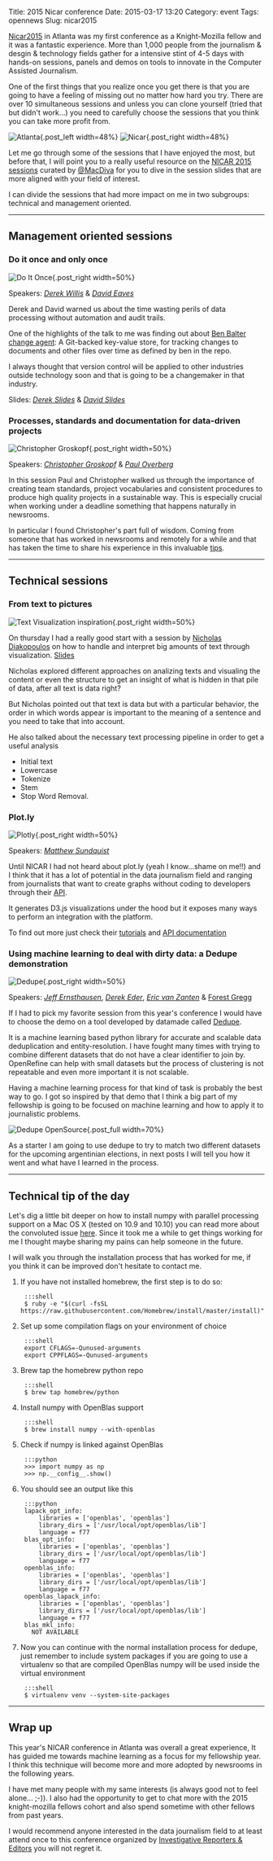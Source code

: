 Title: 2015 Nicar conference
Date: 2015-03-17 13:20
Category: event
Tags: opennews
Slug: nicar2015

[Nicar2015](http://ire.org/conferences/nicar2015/) in Atlanta was my first conference as a Knight-Mozilla fellow and it was a fantastic experience. More than 1,000 people from the journalism & desgin & technology fields gather for a intensive stint of 4-5 days with hands-on sessions, panels and demos on tools to innovate in the Computer Assisted Journalism.

One of the first things that you realize once you get there is that you are going to have a feeling of missing out no matter how hard you try. There are over 10 simultaneous sessions and unless you can clone yourself (tried that but didn't work...) you need to carefully choose the sessions that you think you can take more profit from.

![Atlanta](/images/nicar2015/Atlanta.jpg){.post_left width=48%} ![Nicar](/images/nicar2015/NicarEvolution.jpg){.post_right width=48%} 

Let me go through some of the sessions that I have enjoyed the most, but before that, I will point you to a really useful resource on the [NICAR 2015 sessions](http://blog.chryswu.com/2015/02/20/nicar-2015-slides-links-tutorials/) curated by [@MacDiva](https://twitter.com/MacDiva) for you to dive in the session slides that are more aligned with your field of interest.

I can divide the sessions that had more impact on me in two subgroups: technical and management oriented.

<div class="clear_float"></div> 

***

## Management oriented sessions

### Do it once and only once

![Do It Once](/images/nicar2015/DoItOnce.png){.post_right width=50%} 

Speakers: _[Derek Willis](https://twitter.com/derekwillis)_ & _[David Eaves](https://twitter.com/eads)_

Derek and David warned us about the time wasting perils of data processing without automation and audit trails.

One of the highlights of the talk to me was finding out about [Ben Balter change agent](https://github.com/benbalter/change_agent): A Git-backed key-value store, for tracking changes to documents and other files over time as defined by ben in the repo.

I always thought that version control will be applied to other industries outside technology soon and that is going to be a changemaker in that industry.

Slides: _[Derek Slides](http://dwillis.github.io/do-it-once-nicar-2015/)_ & _[David Slides](http://recoveredfactory.net/cleaner-data-nicar15/)_

### Processes, standards and documentation for data-driven projects

![Christopher Groskopf](/images/nicar2015/ChristopherTip.png){.post_right width=50%} 

Speakers: _[Christopher Groskopf](https://twitter.com/onyxfish)_ & _[Paul Overberg](https://twitter.com/poverberg)_

In this session Paul and Christopher walked us through the importance of creating team standards, project vocabularies and consistent procedures to produce high quality projects in a sustainable way. This is especially crucial when working under a deadline something that happens naturally in newsrooms.

In particular I found Christopher's part full of wisdom. Coming from someone that has worked in newsrooms and remotely for a while and that has taken the time to share his experience in this invaluable [tips](http://recoveredfactory.net/cleaner-data-nicar15/).

<div class="clear_float"></div>

***

## Technical sessions

### From text to pictures

![Text Visualization inspiration](/images/nicar2015/TextPipeline.jpg){.post_right width=50%}

On thursday I had a really good start with a session by [Nicholas Diakopoulos](http://www.nickdiakopoulos.com/) on how to handle and interpret big amounts of text through visualization. [Slides](http://t.co/kfqbTBzjI6)

Nicholas explored different approaches on analizing texts and visualing the content or even the structure to get an insight of what is hidden in that pile of data, after all text is data right?

But Nicholas pointed out that text is data but with a particular behavior, the order in which words appear is important to the meaning of a sentence and you need to take that into account.

He also talked about the necessary text processing pipeline in order to get a useful analysis

*   Initial text
*   Lowercase
*   Tokenize
*   Stem
*   Stop Word Removal.


### Plot.ly

![Plotly](/images/nicar2015/Plotly.png){.post_right width=50%} 

Speakers: _[Matthew Sundquist](https://www.linkedin.com/pub/matt-sundquist/30/800/752)_

Until NICAR I had not heard about plot.ly (yeah I know...shame on me!!) and I think that it has a lot of potential in the data journalism field and ranging from journalists that want to create graphs without coding to developers through their [API](https://plot.ly/api/).

It generates D3.js visualizations under the hood but it exposes many ways to perform an integration with the platform.

To find out more just check their [tutorials](https://plot.ly/learn/) and [API documentation](https://plot.ly/api/)

### Using machine learning to deal with dirty data: a Dedupe demonstration

![Dedupe](/images/nicar2015/Dedupe.png){.post_right width=50%}

Speakers: _[Jeff Ernsthausen](https://twitter.com/jeffernsthausen)_, _[Derek Eder](https://twitter.com/derekeder)_, _[Eric van Zanten](https://twitter.com/evanzanten)_ & [Forest Gregg](https://github.com/fgregg)

If I had to pick my favorite session from this year's conference I would have to choose the demo on a tool developed by datamade called [Dedupe](https://github.com/datamade/dedupe).

It is a machine learning based python library for accurate and scalable data deduplication and entity-resolution. I have fought many times with trying to combine different datasets that do not have a clear identifier to join by. OpenRefine can help with small datasets but the process of clustering is not repeatable and even more important it is not scalable.

Having a machine learning process for that kind of task is probably the best way to go. I got so inspired by that demo that I think a big part of my fellowship is going to be focused on machine learning and how to apply it to journalistic problems. 

![Dedupe OpenSource](/images/nicar2015/Dedupe_OSS.png){.post_full width=70%}

As a starter I am going to use dedupe to try to match two different datasets for the upcoming argentinian elections, in next posts I will tell you how it went and what have I learned in the process.

<div class="clear_float"></div>

***

## Technical tip of the day

Let's dig a little bit deeper on how to install numpy with parallel processing support on a Mac OS X (tested on 10.9 and 10.10) you can read more about the convoluted issue [here](http://mail.scipy.org/pipermail/numpy-discussion/2012-August/063589.html). Since it took me a while to get things working for me I thought maybe sharing my pains can help someone in the future.

I will walk you through the installation process that has worked for me, if you think it can be improved don't hesitate to contact me.

1. If you have not installed homebrew, the first step is to do so:
    
        :::shell
        $ ruby -e "$(curl -fsSL https://raw.githubusercontent.com/Homebrew/install/master/install)"

2. Set up some compilation flags on your environment of choice
    
        :::shell
        export CFLAGS=-Qunused-arguments 
        export CPPFLAGS=-Qunused-arguments  

3. Brew tap the homebrew python repo
    
        :::shell
        $ brew tap homebrew/python

4. Install numpy with OpenBlas support

        :::shell
        $ brew install numpy --with-openblas

5. Check if numpy is linked against OpenBlas

        :::python
        >>> import numpy as np
        >>> np.__config__.show()

6. You should see an output like this

        :::python
        lapack_opt_info:
            libraries = ['openblas', 'openblas']
            library_dirs = ['/usr/local/opt/openblas/lib']
            language = f77
        blas_opt_info:
            libraries = ['openblas', 'openblas']
            library_dirs = ['/usr/local/opt/openblas/lib']
            language = f77
        openblas_info:
            libraries = ['openblas', 'openblas']
            library_dirs = ['/usr/local/opt/openblas/lib']
            language = f77
        openblas_lapack_info:
            libraries = ['openblas', 'openblas']
            library_dirs = ['/usr/local/opt/openblas/lib']
            language = f77
        blas_mkl_info:
          NOT AVAILABLE

7. Now you can continue with the normal installation process for dedupe, just remember to include system packages if you are going to use a virtualenv so that are compiled OpenBlas numpy will be used inside the virtual environment

        :::shell
        $ virtualenv venv --system-site-packages

<div class="clear_float"></div>

***

## Wrap up

This year's NICAR conference in Atlanta was overall a great experience, It has guided me towards machine learning as a focus for my fellowship year. I think this technique will become more and more adopted by newsrooms in the following years.

I have met many people with my same interests (is always good not to feel alone... ;-)). I also had the opportunity to get to chat more with the 2015 knight-mozilla fellows cohort and also spend sometime with other fellows from past years.

I would recommend anyone interested in the data journalism field to at least attend once to this conference organized by [Investigative Reporters & Editors](http://ire.org/about/) you will not regret it.

<div class="clear_float"></div>








